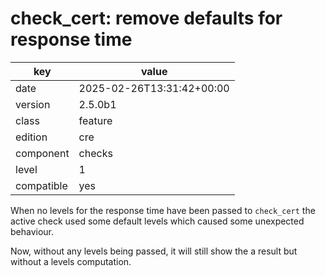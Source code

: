 [//]: # (werk v2)
# check_cert: remove defaults for response time

key        | value
---------- | ---
date       | 2025-02-26T13:31:42+00:00
version    | 2.5.0b1
class      | feature
edition    | cre
component  | checks
level      | 1
compatible | yes

When no levels for the response time have been passed
to `check_cert` the active check used some default levels which
caused some unexpected behaviour.

Now, without any levels being passed, it will still show the a result but
without a levels computation.

